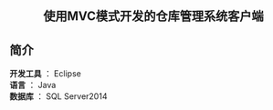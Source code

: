 <center><h2>使用MVC模式开发的仓库管理系统客户端</h2></center>

简介  
------
**开发工具** ： Eclipse  
**语言** ： Java  
**数据库** ： SQL Server2014